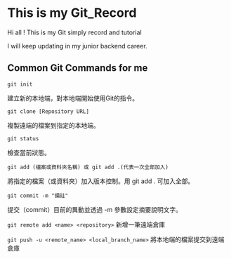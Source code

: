 # This is my Git_Record
Hi all !
This is my Git simply record and tutorial

I will keep updating in my junior backend career.

## Common Git Commands for me
`git init`

建立新的本地端，對本地端開始使用Git的指令。

`git clone [Repository URL]`

複製遠端的檔案到指定的本地端。

`git status`

檢查當前狀態。

`git add (檔案或資料夾名稱) 或 git add .(代表一次全部加入)`

將指定的檔案（或資料夾）加入版本控制。用 git add . 可加入全部。

`git commit -m "備註"`

提交（commit）目前的異動並透過 -m 參數設定摘要說明文字。

`git remote add <name> <repository>`
新增一筆遠端倉庫

`git push -u <remote_name> <local_branch_name>`
將本地端的檔案提交到遠端倉庫
